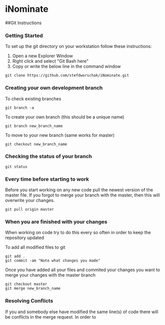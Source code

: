 # iNominate

##Git Instructions

### Getting Started

To set up the git directory on your workstation follow these instructions:

1) Open a new Explorer Window
2) Right click and select "Git Bash here"
3) Copy or write the below line in the command window

```
git clone https://github.com/stefdworschak/iNominate.git
```

### Creating your own development branch

To check existing branches
```
git branch -a
```
To create your own branch (this should be a unique name)
```
git branch new_branch_name
```
To move to your new branch (same works for master)
```
git checkout new_branch_name
```

### Checking the status of your branch

```
git status
```

### Every time before starting to work

Before you start working on any new code pull the newest version of the master file.
If you forgot to merge your branch with the master, then this will overwrite your changes.

```
git pull origin master
```

### When you are finished with your changes

When working on code try to do this every so often in order to keep the repository updated

To add all modified files to git
```
git add .
git commit -am "Note what changes you made"
```

Once you have added all your files and commited your changes you want to merge your changes with the master branch
```
git checkout master
git merge new_branch_name
```

### Resolving Conflicts
If you and somebody else have modified the same line(s) of code there will be conflicts in the merge request.
In order to 
